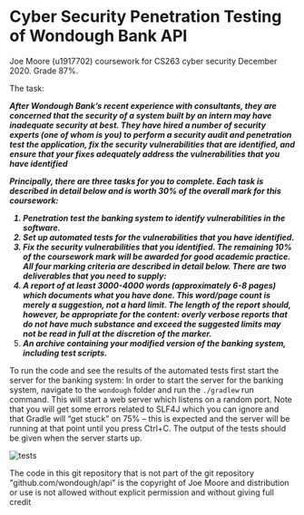 # Cyber Security Penetration Testing of Wondough Bank API

Joe Moore (u1917702) coursework for CS263 cyber security December 2020.
Grade 87%.

The task:

<strong><em>After Wondough Bank’s recent experience with consultants, they are concerned that
the security of a system built by an intern may have inadequate security at best. They
have hired a number of security experts (one of whom is you) to perform a security
audit and penetration test the application, fix the security vulnerabilities that are
identified, and ensure that your fixes adequately address the vulnerabilities that you
have identified
  
Principally, there are three tasks for you to complete. Each task is described in detail
below and is worth 30% of the overall mark for this coursework:
1. Penetration test the banking system to identify vulnerabilities in the software.
2. Set up automated tests for the vulnerabilities that you have identified.
3. Fix the security vulnerabilities that you identified.
The remaining 10% of the coursework mark will be awarded for good academic practice. All four marking criteria are described in detail below.
There are two deliverables that you need to supply:
1. A report of at least 3000-4000 words (approximately 6-8 pages) which documents what you have done. This word/page count is merely a suggestion, not
a hard limit. The length of the report should, however, be appropriate for the
content: overly verbose reports that do not have much substance and exceed the
suggested limits may not be read in full at the discretion of the marker.
2. An archive containing your modified version of the banking system, including
test scripts.</em></strong>

To run the code and see the results of the automated tests first start the server for the banking system: In order to start the server for the banking system,
navigate to the `wondough` folder and run the `./gradlew` run command. This will start a web server which listens on a random port. Note that you will get some errors
related to SLF4J which you can ignore and that Gradle will “get stuck” on 75% – this is expected and the server will be running at that point until you press Ctrl+C. The output of the tests should be given when the server starts up. 

![tests](https://media.discordapp.net/attachments/192724811594596352/915212914531663872/unknown.png)

The code in this git repository that is not part of the git repository "github.com/wondough/api" is the copyright of Joe Moore and distribution or use is not allowed without explicit permission and without giving full credit
